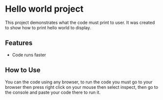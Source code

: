 # Hello world project

This project demonstrates what the code must print to user. It was created to show how to print hello world to display.

## Features
- Code runs faster
  

## How to Use
You can the code using any browser, to run the code you must go to your browser then press right click on your mouse then select inspect, then go to the console and paste your code there to run it. 
